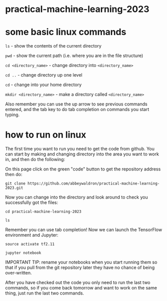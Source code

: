 # practical-machine-learning-2023


# some basic linux commands

`ls` - show the contents of the current directory

`pwd` - show the current path (i.e. where you are in the file structure)

`cd <directory_name>` - change directory into `<directory_name>`

`cd ..` - change directory up one level

`cd` - change into your home directory

`mkdir <directory_name>` - make a directory called `<directory_name>`

Also remember you can use the up arrow to see previous commands entered, and the tab key to do tab completion on commands you start typing.

# how to run on linux

The first time you want to run you need to get the code from github.  You can start by making and changing directory into the area you want to work in, and then do the following:

On this page click on the green "code" button to get the repository address then do:

`git clone https://github.com/abbeywaldron/practical-machine-learning-2023.git`

Now you can change into the directory and look around to check you successfully got the files:

`cd practical-machine-learning-2023`

`ls`

Remember you can use tab completion!  Now we can launch the TensorFlow environment and Jupyter:

`source activate tf2.11`

`jupyter notebook`

IMPORTANT TIP: rename your notebooks when you start running them so that if you pull from the git repository later they have no chance of being over-written.

After you have checked out the code you only need to run the last two commands, so if you come back tomorrow and want to work on the same thing, just run the last two commands.